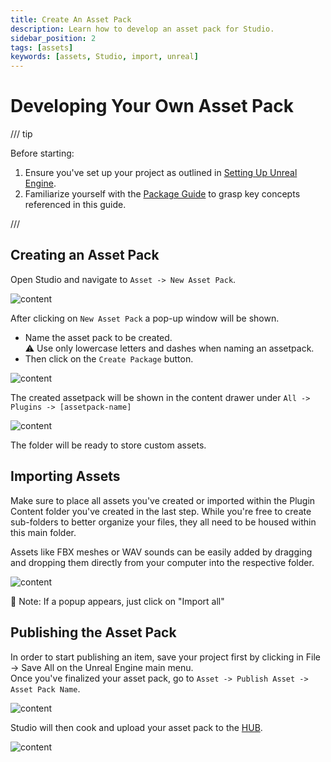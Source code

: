 ```yaml
---
title: Create An Asset Pack
description: Learn how to develop an asset pack for Studio.
sidebar_position: 2
tags: [assets]
keywords: [assets, Studio, import, unreal]
---
```


# Developing Your Own Asset Pack

/// tip

Before starting:
1. Ensure you've set up your project as outlined in [Setting Up Unreal Engine](/assets-modding/studio/setting-up-studio.md).
2. Familiarize yourself with the [Package Guide](/core-concepts/packages/packages-guide.md) to grasp key concepts referenced in this guide.

/// 

## Creating an Asset Pack

Open Studio and navigate to `Asset -> New Asset Pack`.
   
   ![content](/img/docs/assets-modding/creating-assets/studio/01_assetpack.png)

After clicking on `New Asset Pack` a pop-up window will be shown.
   - Name the asset pack to be created.   
:warning: Use only lowercase letters and dashes when naming an assetpack.
   - Then click on the `Create Package` button.

   ![content](/img/docs/assets-modding/creating-assets/studio/02_assetpack_popup.png)

The created assetpack will be shown in the content drawer under `All -> Plugins -> [assetpack-name]`

   ![content](/img/docs/assets-modding/creating-assets/studio/03_Assetpack_path.png)

The folder will be ready to store custom assets.

## Importing Assets

Make sure to place all assets you've created or imported within the Plugin Content folder you've created in the last step. While you're free to create sub-folders to better organize your files, they all need to be housed within this main folder.
   
Assets like FBX meshes or WAV sounds can be easily added by dragging and dropping them directly from your computer into the respective folder.

   ![content](/img/docs/assets-modding/creating-assets/studio/04_Assetpack_folders.png)

:memo: Note: If a popup appears, just click on "Import all"

## Publishing the Asset Pack

In order to start publishing an item, save your project first by clicking in File -> Save All on the Unreal Engine main menu.  
Once you've finalized your asset pack, go to `Asset -> Publish Asset -> Asset Pack Name`.

![content](/img/docs/assets-modding/creating-assets/studio/05_Assetpack_publish.png)

Studio will then cook and upload your asset pack to the [HUB](https://hub.helixgame.com/).

   ![content](/img/docs/assets-modding/creating-assets/studio/06_Assetpack_HUB.png)